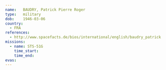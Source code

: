 ```yaml
---
name:	BAUDRY, Patrick Pierre Roger
type:	military
dob:	1946-03-06
country:
  - FRA
references:
  - http://www.spacefacts.de/bios/international/english/baudry_patrick.htm
missions:
  - name: STS-51G
    time_start:   
    time_end:     
evas:
---
```

